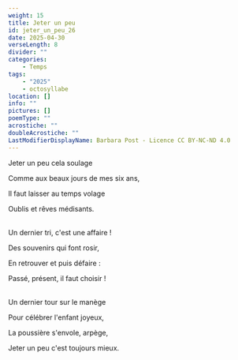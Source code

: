 ```yaml
---
weight: 15
title: Jeter un peu
id: jeter_un_peu_26
date: 2025-04-30
verseLength: 8
divider: ""
categories:
    - Temps
tags:
    - "2025"
    - octosyllabe
location: []
info: ""
pictures: []
poemType: ""
acrostiche: ""
doubleAcrostiche: ""
LastModifierDisplayName: Barbara Post - Licence CC BY-NC-ND 4.0
---
```

Jeter un peu cela soulage

Comme aux beaux jours de mes six ans,

Il faut laisser au temps volage

Oublis et rêves médisants.

 \
Un dernier tri, c'est une affaire !

Des souvenirs qui font rosir,

En retrouver et puis défaire :

Passé, présent, il faut choisir !

 \
Un dernier tour sur le manège

Pour célébrer l'enfant joyeux,

La poussière s'envole, arpège,

Jeter un peu c'est toujours mieux.
